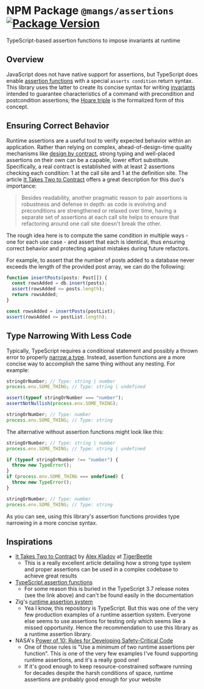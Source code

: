 # NPM Package `@mangs/assertions` [![Package Version](https://img.shields.io/npm/v/@mangs/assertions)](https://www.npmjs.com/package/@mangs/assertions)

TypeScript-based assertion functions to impose invariants at runtime

## Overview

JavaScript does not have native support for assertions, but TypeScript does enable [assertion functions](https://www.typescriptlang.org/docs/handbook/release-notes/typescript-3-7.html#assertion-functions) with a special `asserts condition` return syntax. This library uses the latter to create its concise syntax for writing [invariants](<https://en.wikipedia.org/wiki/Invariant_(mathematics)#Invariants_in_computer_science>) intended to guarantee characteristics of a command with precondition and postcondition assertions; the [Hoare triple](https://en.wikipedia.org/wiki/Hoare_logic#Hoare_triple) is the formalized form of this concept.

## Ensuring Correct Behavior

Runtime assertions are a useful tool to verify expected behavior within an application. Rather than relying on complex, ahead-of-design-time quality mechanisms like [design by contract](https://en.wikipedia.org/wiki/Design_by_contract), strong typing and well-placed assertions on their own can be a capable, lower effort substitute. Specifically, a real contract is established with at least 2 assertions checking each condition: 1 at the call site and 1 at the definition site. The article [It Takes Two to Contract](https://tigerbeetle.com/blog/2023-12-27-it-takes-two-to-contract/) offers a great description for this duo's importance:

> Besides readability, another pragmatic reason to pair assertions is robustness and defense in depth: as code is evolving and preconditions are strengthened or relaxed over time, having a separate set of assertions at each call site helps to ensure that refactoring around one call site doesn't break the other.

The rough idea here is to compute the same condition in multiple ways - one for each use case - and assert that each is identical, thus ensuring correct behavior and protecting against mistakes during future refactors.

For example, to assert that the number of posts added to a database never exceeds the length of the provided post array, we can do the following:

```ts
function insertPosts(posts: Post[]) {
  const rowsAdded = db.insert(posts);
  assert(rowsAdded <= posts.length);
  return rowsAdded;
}

const rowsAdded = insertPosts(postList);
assert(rowsAdded <= postList.length);
```

## Type Narrowing With Less Code

Typically, TypeScript requires a conditional statement and possibly a thrown error to properly [narrow a type](https://www.typescriptlang.org/docs/handbook/2/narrowing.html). Instead, assertion functions are a more concise way to accomplish the same thing without any nesting. For example:

```ts
stringOrNumber; // Type: string | number
process.env.SOME_THING; // Type: string | undefined

assert(typeof stringOrNumber === "number");
assertNotNullish(process.env.SOME_THING);

stringOrNumber; // Type: number
process.env.SOME_THING; // Type: string
```

The alternative without assertion functions might look like this:

```ts
stringOrNumber; // Type: string | number
process.env.SOME_THING; // Type: string | undefined

if (typeof stringOrNumber !== "number") {
  throw new TypeError();
}
if (process.env.SOME_THING === undefined) {
  throw new TypeError();
}

stringOrNumber; // Type: number
process.env.SOME_THING; // Type: string
```

As you can see, using this library's assertion functions provides type narrowing in a more concise syntax.

## Inspirations

- [It Takes Two to Contract](https://tigerbeetle.com/blog/2023-12-27-it-takes-two-to-contract/) by [Alex Kladov](https://matklad.github.io/about.html) at [TigerBeetle](https://tigerbeetle.com/)
  - This is a really excellent article detailing how a strong type system and proper assertions can be used in a complex codebase to achieve great results
- [TypeScript assertion functions](https://www.typescriptlang.org/docs/handbook/release-notes/typescript-3-7.html#assertion-functions)
  - For some reason this is buried in the TypeScript 3.7 release notes (see the link above) and can't be found easily in the documentation
- Zig's [runtime assertion system](https://ziglang.org/documentation/master/std/#std.debug.assert)
  - Yea I know, this repository is TypeScript. But this was one of the very few production examples of a runtime assertion system. Everyone else seems to use assertions for testing only which seems like a missed opportunity. Hence the recommendation to use this library as a runtime assertion library.
- NASA's [Power of 10: Rules for Developing Safety-Critical Code](https://en.wikipedia.org/wiki/The_Power_of_10:_Rules_for_Developing_Safety-Critical_Code)
  - One of those rules is "Use a minimum of two runtime assertions per function". This is one of the very few examples I've found supporting runtime assertions, and it's a really good one!
  - If it's good enough to keep resource-constrained software running for decades despite the harsh conditions of space, runtime assertions are probably good enough for your website
